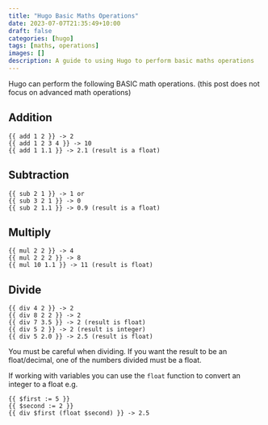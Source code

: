 ```yaml
---
title: "Hugo Basic Maths Operations"
date: 2023-07-07T21:35:49+10:00
draft: false
categories: [hugo]
tags: [maths, operations]
images: []
description: A guide to using Hugo to perform basic maths operations
---
```

Hugo can perform the following BASIC math operations. (this post does not focus on advanced math operations)

## Addition

```go-html-template
{{ add 1 2 }} -> 2
{{ add 1 2 3 4 }} -> 10
{{ add 1 1.1 }} -> 2.1 (result is a float)
```
## Subtraction

```go-html-template
{{ sub 2 1 }} -> 1 or
{{ sub 3 2 1 }} -> 0
{{ sub 2 1.1 }} -> 0.9 (result is a float)
```

## Multiply

```go-html-template
{{ mul 2 2 }} -> 4
{{ mul 2 2 2 }} -> 8
{{ mul 10 1.1 }} -> 11 (result is float)
```

## Divide

```go-html-template
{{ div 4 2 }} -> 2
{{ div 8 2 2 }} -> 2
{{ div 7 3.5 }} -> 2 (result is float)
{{ div 5 2 }} -> 2 (result is integer)
{{ div 5 2.0 }} -> 2.5 (result is float)
```

You must be careful when dividing. If you want the result to be an float/decimal, one of the numbers divided must be a float.

If working with variables you can use the `float` function to convert an integer to a float e.g.

```go-html-template
{{ $first := 5 }}
{{ $second := 2 }}
{{ div $first (float $second) }} -> 2.5
```





